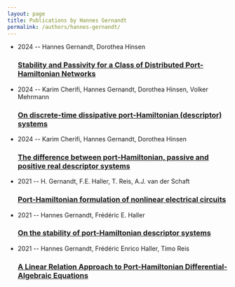 ```yaml
---
layout: page
title: Publications by Hannes Gernandt
permalink: /authors/hannes-gernandt/
---
```


<ul class="post-list">
<li><span class='post-meta'>2024 -- Hannes Gernandt, Dorothea Hinsen</span><h3><a class='post-link' href='../../stability-and-passivity-for-a-class-of-distributed-port-hamiltonian-networks'>Stability and Passivity for a Class of Distributed Port-Hamiltonian Networks</a></h3></li>
<li><span class='post-meta'>2024 -- Karim Cherifi, Hannes Gernandt, Dorothea Hinsen, Volker Mehrmann</span><h3><a class='post-link' href='../../on-discrete-time-dissipative-port-hamiltonian-descriptor-systems'>On discrete-time dissipative port-Hamiltonian (descriptor) systems</a></h3></li>
<li><span class='post-meta'>2024 -- Karim Cherifi, Hannes Gernandt, Dorothea Hinsen</span><h3><a class='post-link' href='../../the-difference-between-port-hamiltonian-passive-and-positive-real-descriptor-systems'>The difference between port-Hamiltonian, passive and positive real descriptor systems</a></h3></li>
<li><span class='post-meta'>2021 -- H. Gernandt, F.E. Haller, T. Reis, A.J. van der Schaft</span><h3><a class='post-link' href='../../port-hamiltonian-formulation-of-nonlinear-electrical-circuits'>Port-Hamiltonian formulation of nonlinear electrical circuits</a></h3></li>
<li><span class='post-meta'>2021 -- Hannes Gernandt, Frédéric E. Haller</span><h3><a class='post-link' href='../../on-the-stability-of-port-hamiltonian-descriptor-systems'>On the stability of port-Hamiltonian descriptor systems</a></h3></li>
<li><span class='post-meta'>2021 -- Hannes Gernandt, Frédéric Enrico Haller, Timo Reis</span><h3><a class='post-link' href='../../a-linear-relation-approach-to-port-hamiltonian-differential-algebraic-equations'>A Linear Relation Approach to Port-Hamiltonian Differential-Algebraic Equations</a></h3></li>

</ul>
